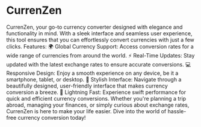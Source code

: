 # CurrenZen
CurrenZen, your go-to currency converter designed with elegance and functionality in mind. With a sleek interface and seamless user experience, this tool ensures that you can effortlessly convert currencies with just a few clicks.
Features:
🌍 Global Currency Support: Access conversion rates for a wide range of currencies from around the world.
⚡ Real-Time Updates: Stay updated with the latest exchange rates to ensure accurate conversions.
💻 Responsive Design: Enjoy a smooth experience on any device, be it a smartphone, tablet, or desktop.
🎨 Stylish Interface: Navigate through a beautifully designed, user-friendly interface that makes currency conversion a breeze.
🚀 Lightning Fast: Experience swift performance for quick and efficient currency conversions.
Whether you're planning a trip abroad, managing your finances, or simply curious about exchange rates, CurrenZen is here to make your life easier. Dive into the world of hassle-free currency conversion today!

